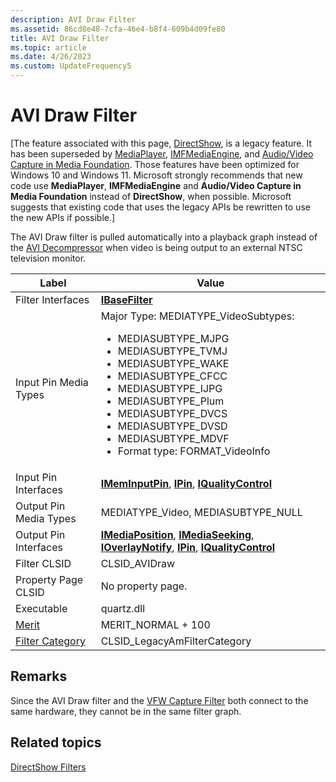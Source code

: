 ```yaml
---
description: AVI Draw Filter
ms.assetid: 86cd8e48-7cfa-46e4-b8f4-609b4d09fe80
title: AVI Draw Filter
ms.topic: article
ms.date: 4/26/2023
ms.custom: UpdateFrequency5
---
```


# AVI Draw Filter

\[The feature associated with this page, [DirectShow](/windows/win32/directshow/directshow), is a legacy feature. It has been superseded by [MediaPlayer](/uwp/api/Windows.Media.Playback.MediaPlayer), [IMFMediaEngine](/windows/win32/api/mfmediaengine/nn-mfmediaengine-imfmediaengine), and [Audio/Video Capture in Media Foundation](windows/win32/medfound/audio-video-capture-in-media-foundation). Those features have been optimized for Windows 10 and Windows 11. Microsoft strongly recommends that new code use **MediaPlayer**, **IMFMediaEngine** and **Audio/Video Capture in Media Foundation** instead of **DirectShow**, when possible. Microsoft suggests that existing code that uses the legacy APIs be rewritten to use the new APIs if possible.\]

The AVI Draw filter is pulled automatically into a playback graph instead of the [AVI Decompressor](avi-decompressor-filter.md) when video is being output to an external NTSC television monitor.




| Label | Value |
|--------|-------|
| Filter Interfaces | <a href="/windows/desktop/api/Strmif/nn-strmif-ibasefilter"><strong>IBaseFilter</strong></a> | 
| Input Pin Media Types | Major Type: MEDIATYPE_VideoSubtypes:<br /><ul><li>MEDIASUBTYPE_MJPG</li><li>MEDIASUBTYPE_TVMJ</li><li>MEDIASUBTYPE_WAKE</li><li>MEDIASUBTYPE_CFCC</li><li>MEDIASUBTYPE_IJPG</li><li>MEDIASUBTYPE_Plum</li><li>MEDIASUBTYPE_DVCS</li><li>MEDIASUBTYPE_DVSD</li><li>MEDIASUBTYPE_MDVF</li><li>Format type: FORMAT_VideoInfo</li></ul> | 
| Input Pin Interfaces | <a href="/windows/desktop/api/Strmif/nn-strmif-imeminputpin"><strong>IMemInputPin</strong></a>, <a href="/windows/desktop/api/Strmif/nn-strmif-ipin"><strong>IPin</strong></a>, <a href="/windows/desktop/api/Strmif/nn-strmif-iqualitycontrol"><strong>IQualityControl</strong></a> | 
| Output Pin Media Types | MEDIATYPE_Video, MEDIASUBTYPE_NULL | 
| Output Pin Interfaces | <a href="/windows/desktop/api/Control/nn-control-imediaposition"><strong>IMediaPosition</strong></a>, <a href="/windows/desktop/api/Strmif/nn-strmif-imediaseeking"><strong>IMediaSeeking</strong></a>, <a href="/windows/desktop/api/Strmif/nn-strmif-ioverlaynotify"><strong>IOverlayNotify</strong></a>, <a href="/windows/desktop/api/Strmif/nn-strmif-ipin"><strong>IPin</strong></a>, <a href="/windows/desktop/api/Strmif/nn-strmif-iqualitycontrol"><strong>IQualityControl</strong></a> | 
| Filter CLSID | CLSID_AVIDraw | 
| Property Page CLSID | No property page. | 
| Executable | quartz.dll | 
| <a href="merit.md">Merit</a> | MERIT_NORMAL + 100 | 
| <a href="filter-categories.md">Filter Category</a> | CLSID_LegacyAmFilterCategory | 




 

## Remarks

Since the AVI Draw filter and the [VFW Capture Filter](vfw-capture-filter.md) both connect to the same hardware, they cannot be in the same filter graph.

## Related topics

<dl> <dt>

[DirectShow Filters](directshow-filters.md)
</dt> </dl>

 

 




